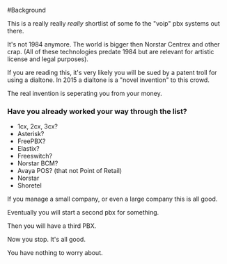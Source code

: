#Background

This is a really really *really* shortlist of some fo the "voip" pbx systems out there.

It's not 1984 anymore.  The world is bigger then Norstar Centrex and other crap.   (All of these technologies predate 1984 but are relevant for artistic license and legal purposes).

If you are reading this, it's very likely you will be sued by a patent troll for using a dialtone.  In 2015 a dialtone is a "novel invention" to this crowd.   

The real invention is seperating you from your money.

### Have you already worked your way through the list?
* 1cx, 2cx, 3cx?
* Asterisk?
* FreePBX?
* Elastix?
* Freeswitch?
* Norstar BCM?
* Avaya POS? (that not Point of Retail)
* Norstar
* Shoretel 

If you manage a small company, or even a large company this is all good.

Eventually you will start a second pbx for something.

Then you will have a third PBX.

Now you stop.  It's all good.

You have nothing to worry about.

